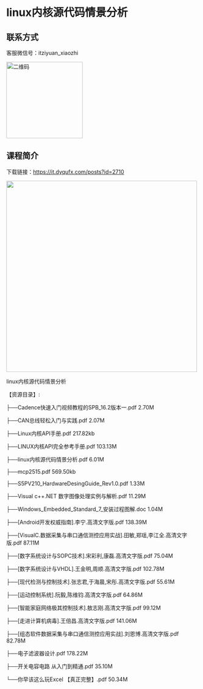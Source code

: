 # linux内核源代码情景分析

## 联系方式

客服微信号：itziyuan_xiaozhi

<img src="https://ziyuanyun.oss-cn-guangzhou.aliyuncs.com/common/20240614073449/666b82192834a.jpg" width="200" height="200" alt="二维码">

## 课程简介

下载链接：https://it.dyqufx.com/posts?id=2710

<img src="https://ziyuanyun.oss-cn-guangzhou.aliyuncs.com/yun/20240515184234/6644919ad8992.jpg" width="500" alt="">

  linux内核源代码情景分析



 【资源目录】:

 ├──Cadence快速入门视频教程的SPB_16.2版本一.pdf 2.70M

 ├──CAN总线轻松入门与实践.pdf 2.07M

 ├──Linux内核API手册.pdf 217.82kb

 ├──LINUX内核API完全参考手册.pdf 103.13M

 ├──linux内核源代码情景分析.pdf 6.01M

 ├──mcp2515.pdf 569.50kb

 ├──S5PV210_HardwareDesingGuide_Rev1.0.pdf 1.33M

 ├──Visual c++.NET 数字图像处理实例与解析.pdf 11.29M

 ├──Windows_Embedded_Standard_7_安装过程图解.doc 1.04M

 ├──[Android开发权威指南].李宁.高清文字版.pdf 138.39M

 ├──[VisualC.数据采集与串口通信测控应用实战].田敏,郑瑶,李江全.高清文字版.pdf 87.11M

 ├──[数字系统设计与SOPC技术].宋彩利,康磊.高清文字版.pdf 75.04M

 ├──[数字系统设计与VHDL].王金明,周顺.高清文字版.pdf 102.78M

 ├──[现代检测与控制技术].张志君,于海晨,宋彤.高清文字版.pdf 55.61M

 ├──[运动控制系统].阮毅,陈维钧.高清文字版.pdf 64.86M

 ├──[智能家庭网络极其控制技术].敖志刚.高清文字版.pdf 99.12M

 ├──[走进计算机病毒].王倍昌.高清文字版.pdf 141.06M

 ├──[组态软件数据采集与串口通信测控应用实战].刘恩博.高清文字版.pdf 82.78M

 ├──电子滤波器设计.pdf 178.22M

 ├──开关电容电路 从入门到精通.pdf 35.10M

 └──你早该这么玩Excel 【真正完整】.pdf 50.34M

  